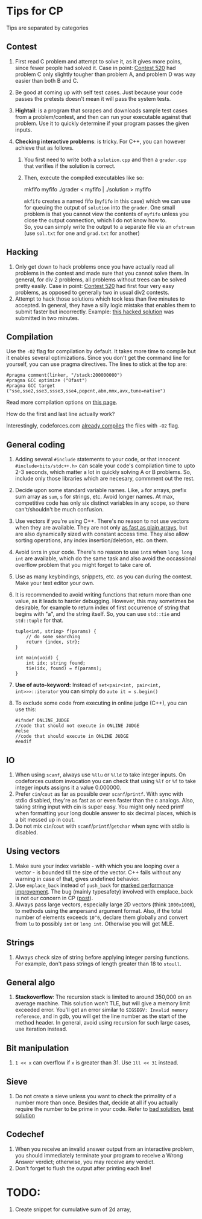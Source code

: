# Tips for CP

Tips are separated by categories

## Contest

1. First read C problem and attempt to solve it, as it gives more poins, since fewer people had solved it. Case in point: [Contest 520](https://codeforces.com/contest/1062) had problem C only slightly tougher than problem A, and problem D was way easier than both B and C.

2. Be good at coming up with self test cases. Just because your code passes the pretests doesn't mean it will pass the system tests.

3. **Hightail**: is a program that scrapes and downloads sample test cases from a problem/contest, and then can run your executable against that problem. Use it to quickly determine if your program passes the given inputs.

4. **Checking interactive problems**: is tricky. For C++, you can however achieve that as follows.

    1. You first need to write both a `solution.cpp` and then a `grader.cpp` that verifies if the solution is correct.
    2. Then, execute the compiled executables like so:

        mkfifo myfifo
        ./grader < myfifo | ./solution > myfifo

        `mkfifo` creates a named fifo (`myfifo` in this case) which we can use for queuing the output of `solution` into the `grader`. One small problem is that you cannot view the contents of `myfifo` unless you close the output connection, which I do not know how to.  
        So, you can simply write the output to a separate file via an `ofstream` (use `sol.txt` for one and `grad.txt` for another)

## Hacking

1. Only get down to hack problems once you have actually read all problems in the contest and made sure that you cannot solve them. In general, for div 2 problems, all problems without trees can be solved pretty easily.
   Case in point: [Contest 520](https://codeforces.com/contest/1062) had first four very easy problems, as opposed to generally two in usual div2 contests.
2. Attempt to hack those solutions which took less than five minutes to accepted. In general, they have a silly logic mistake that enables them to submit faster but incorrectly.
   Example: [this hacked solution](https://codeforces.com/contest/1062/hacks/502444/) was submitted in two minutes.

## Compilation

Use the `-O2` flag for compilation by default. It takes more time to compile but it enables several optimizations. Since you don't get the command line for yourself, you can use pragma directives. The lines to stick at the top are:

    #pragma comment(linker, "/stack:200000000")
    #pragma GCC optimize ("Ofast")
    #pragma GCC target ("sse,sse2,sse3,ssse3,sse4,popcnt,abm,mmx,avx,tune=native")

Read more compilation options on [this page](https://gcc.gnu.org/onlinedocs/gcc/Optimize-Options.html#index-Ofast).

How do the first and last line actually work?

Interestingly, codeforces.com [already compiles](https://codeforces.com/blog/entry/79) the files with `-O2` flag.

## General coding

1.  Adding several `#include` statements to your code, or that innocent `#include<bits/stdc++.h>` can scale your code's compilation time to upto 2-3 seconds, which matter a lot in quickly solving A or B problems. So, include only those libraries which are necesary, commment out the rest.
2.  Decide upon some standard variable names. Like, `a` for arrays, prefix sum array as `sum`, `s` for strings, etc. Avoid longer names. At max, competitive code has only six distinct variables in any scope, so there can't/shouldn't be much confusion.
3.  Use vectors if you're using C++. There's no reason to not use vectors when they are available. They are not only [as fast as plain arrays](https://stackoverflow.com/questions/26189531/how-is-stdvector-faster-than-a-plain-array), but are also dynamically sized with constant access time. They also allow sorting operations, any index insertion/deletion, etc. on them.
4.  Avoid `int`s in your code. There's no reason to use `int`s when `long long int` are available, which do the same task and also avoid the occassional overflow problem that you might forget to take care of.
5.  Use as many keybindings, snippets, etc. as you can during the contest. Make your text editor your own.
6.  It is recommended to avoid writing functions that return more than one value, as it leads to harder debugging. However, this may sometimes be desirable, for example to return index of first occurrence of string that begins with "a", and the string itself. So, you can use `std::tie` and `std::tuple` for that.

        tuple<int, string> f(params) {
            // do some searching
            return {index, str};
        }

        int main(void) {
            int idx; string found;
            tie(idx, found) = f(params);
        }

7.  **Use of auto-keyword:** Instead of `set<pair<int, pair<int, int>>>::iterator` you can simply do `auto it = s.begin()`
8.  To exclude some code from executing in online judge (C++), you can use this:

        #ifndef ONLINE_JUDGE
        //code that should not execute in ONLINE JUDGE
        #else
        //code that should execute in ONLINE JUDGE
        #endif

## IO

1. When using `scanf`, always use `%llu` or `%lld` to take integer inputs. On codeforces custom invocation you can check that using `%lf` or `%f` to take integer inputs assigns it a value 0.000000.
2. Prefer `cin`/`cout` as far as possible over `scanf`/`printf`. With sync with stdio disabled, they're as fast as or even faster than the c analogs. Also, taking string input with cin is super easy. You might only need printf when formatting your long double answer to six decimal places, which is a bit messed up in cout.
3. Do not mix `cin`/`cout` with `scanf`/`printf`/`getchar` when sync with stdio is disabled.

## Using vectors

1. Make sure your index variable - with which you are looping over a vector - is bounded till the size of the vector. C++ fails without any warning in case of that, gives undefined behavior.
2. Use `emplace_back` instead of `push_back` for [marked performance improvement](https://stackoverflow.com/questions/26860749/efficiency-of-c11-push-back-with-stdmove-versus-emplace-back-for-already). The bug (mainly typesafety) involved with emplace_back is not our concern in CP ([post](https://stackoverflow.com/questions/10890653/why-would-i-ever-use-push-back-instead-of-emplace-back/28435599)).
3. Always pass large vectors, especially large 2D vectors (think `1000x1000`), to methods using the ampersand argument format. Also, if the total number of elements exceeds `10^6`, declare them globally and convert from `lu` to possibly `int` or `long int`. Otherwise you will get MLE.

## Strings

1. Always check size of string before applying integer parsing functions. For example, don't pass strings of length greater than 18 to `stoull`.

## General algo

1. **Stackoverflow**: The recursion stack is limited to around 350,000 on an average machine. This solution won't TLE, but will give a memory limit exceeded error. You'll get an error similar to `SIGSEGV: Invalid memory reference`, and in gdb, you will get the line number as the start of the method header. In general, avoid using recursion for such large cases, use iteration instead.

## Bit manipulation

1. `1 << x` can overflow if `x` is greater than 31. Use `1ll << 31` instead.

## Sieve

1. Do not create a sieve unless you want to check the primality of a number more than once. Besides that, decide at all if you actually require the number to be prime in your code.
   Refer to [bad solution](https://codeforces.com/contest/1076/submission/45601999), [best solution](https://codeforces.com/contest/1076/submission/45626302)

## Codechef

1. When you receive an invalid answer output from an interactive problem, you should immediately terminate your program to receive a Wrong Answer verdict; otherwise, you may receive any verdict.
2. Don't forget to flush the output after printing each line!

# TODO:

1. Create snippet for cumulative sum of 2d array,
